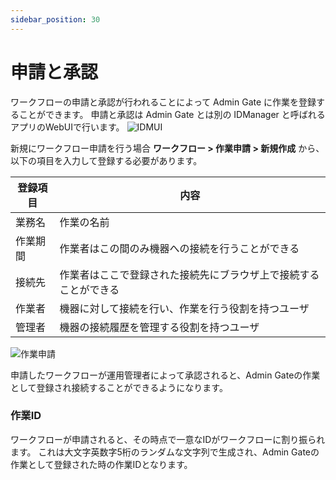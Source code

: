 ```yaml
---
sidebar_position: 30
---
```


# 申請と承認
ワークフローの申請と承認が行われることによって Admin Gate に作業を登録することができます。
申請と承認は Admin Gate とは別の IDManager と呼ばれるアプリのWebUIで行います。
![IDMUI](/img/IDMUI.png)

新規にワークフロー申請を行う場合 **ワークフロー > 作業申請 > 新規作成** から、以下の項目を入力して登録する必要があります。

|登録項目 | 内容| 
| --- | ---|
| 業務名 | 作業の名前 |
| 作業期間 | 作業者はこの間のみ機器への接続を行うことができる|
| 接続先 | 作業者はここで登録された接続先にブラウザ上で接続することができる|
| 作業者 | 機器に対して接続を行い、作業を行う役割を持つユーザ |
| 管理者 | 機器の接続履歴を管理する役割を持つユーザ |


![作業申請](/img/WorkApply.png)

申請したワークフローが運用管理者によって承認されると、Admin Gateの作業として登録され接続することができるようになります。

### 作業ID
ワークフローが申請されると、その時点で一意なIDがワークフローに割り振られます。
これは大文字英数字5桁のランダムな文字列で生成され、Admin Gateの作業として登録された時の作業IDとなります。